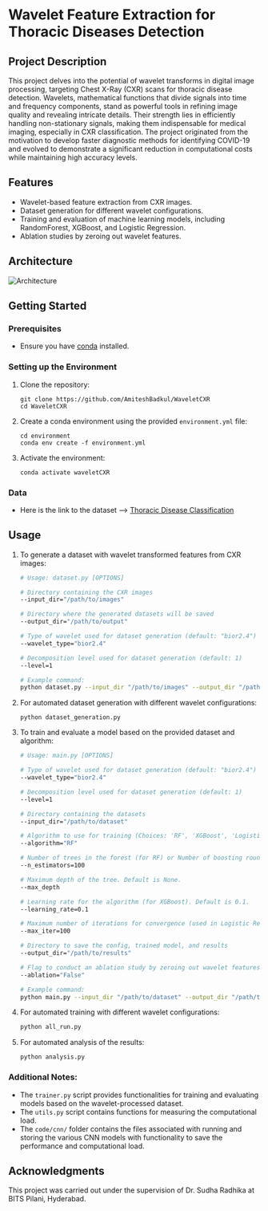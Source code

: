 # Wavelet Feature Extraction for Thoracic Diseases Detection

## Project Description

This project delves into the potential of wavelet transforms in digital image processing, targeting Chest X-Ray (CXR) scans for thoracic disease detection. Wavelets, mathematical functions that divide signals into time and frequency components, stand as powerful tools in refining image quality and revealing intricate details. Their strength lies in efficiently handling non-stationary signals, making them indispensable for medical imaging, especially in CXR classification. The project originated from the motivation to develop faster diagnostic methods for identifying COVID-19 and evolved to demonstrate a significant reduction in computational costs while maintaining high accuracy levels.

## Features

- Wavelet-based feature extraction from CXR images.
- Dataset generation for different wavelet configurations.
- Training and evaluation of machine learning models, including RandomForest, XGBoost, and Logistic Regression.
- Ablation studies by zeroing out wavelet features.

## Architecture
![Architecture](architecture.png)

## Getting Started

### Prerequisites

- Ensure you have [conda](https://docs.conda.io/en/latest/) installed.

### Setting up the Environment

1. Clone the repository:
   ```
   git clone https://github.com/AmiteshBadkul/WaveletCXR
   cd WaveletCXR
   ```

2. Create a conda environment using the provided `environment.yml` file:
   ```
   cd environment
   conda env create -f environment.yml
   ```

3. Activate the environment:
   ```
   conda activate waveletCXR
   ```
### Data

- Here is the link to the dataset --> [Thoracic Disease Classification](https://www.kaggle.com/datasets/prashant268/chest-xray-covid19-pneumonia)

## Usage

1. To generate a dataset with wavelet transformed features from CXR images:
    ```bash
    # Usage: dataset.py [OPTIONS]

    # Directory containing the CXR images
    --input_dir="/path/to/images"

    # Directory where the generated datasets will be saved
    --output_dir="/path/to/output"

    # Type of wavelet used for dataset generation (default: "bior2.4")
    --wavelet_type="bior2.4"

    # Decomposition level used for dataset generation (default: 1)
    --level=1

    # Example command:
    python dataset.py --input_dir "/path/to/images" --output_dir "/path/to/output" --wavelet_type "bior2.4" --level 1
    ```

2. For automated dataset generation with different wavelet configurations:
   ```
   python dataset_generation.py
   ```

3. To train and evaluate a model based on the provided dataset and algorithm:
    ```bash
    # Usage: main.py [OPTIONS]

    # Type of wavelet used for dataset generation (default: "bior2.4")
    --wavelet_type="bior2.4"

    # Decomposition level used for dataset generation (default: 1)
    --level=1

    # Directory containing the datasets
    --input_dir="/path/to/dataset"

    # Algorithm to use for training (Choices: 'RF', 'XGBoost', 'Logistic')
    --algorithm="RF"

    # Number of trees in the forest (for RF) or Number of boosting rounds (for XGBoost). Default is 100.
    --n_estimators=100

    # Maximum depth of the tree. Default is None.
    --max_depth

    # Learning rate for the algorithm (for XGBoost). Default is 0.1.
    --learning_rate=0.1

    # Maximum number of iterations for convergence (used in Logistic Regression). Default is 100.
    --max_iter=100

    # Directory to save the config, trained model, and results
    --output_dir="/path/to/results"

    # Flag to conduct an ablation study by zeroing out wavelet features (default: "False").
    --ablation="False"

    # Example command:
    python main.py --input_dir "/path/to/dataset" --output_dir "/path/to/results" --algorithm "RF"
    ```
4. For automated training with different wavelet configurations:
    ```bash
    python all_run.py
    ```

5. For automated analysis of the results:
   ```
   python analysis.py
   ```


### Additional Notes:

- The `trainer.py` script provides functionalities for training and evaluating models based on the wavelet-processed dataset.
- The `utils.py` script contains functions for measuring the computational load.
- The `code/cnn/` folder contains the files associated with running and storing the various CNN models with functionality to save the performance and computational load. 

## Acknowledgments

This project was carried out under the supervision of Dr. Sudha Radhika at BITS Pilani, Hyderabad.

